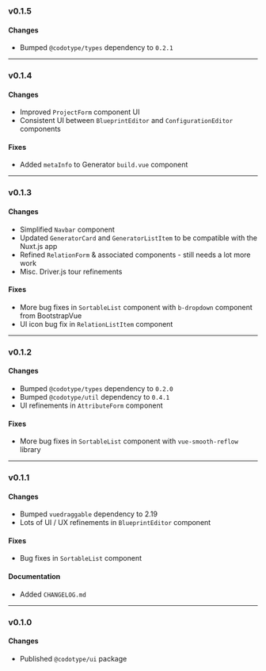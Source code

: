 ### v0.1.5

#### Changes
* Bumped `@codotype/types` dependency to `0.2.1`

---

### v0.1.4

#### Changes
* Improved `ProjectForm` component UI
* Consistent UI between `BlueprintEditor` and `ConfigurationEditor` components

#### Fixes
* Added `metaInfo` to Generator `build.vue` component

---

### v0.1.3

#### Changes
* Simplified `Navbar` component
* Updated `GeneratorCard` and `GeneratorListItem` to be compatible with the Nuxt.js app
* Refined `RelationForm` & associated components - still needs a lot more work
* Misc. Driver.js tour refinements

#### Fixes
* More bug fixes in `SortableList` component with `b-dropdown` component from BootstrapVue
* UI icon bug fix in `RelationListItem` component

---

### v0.1.2

#### Changes
* Bumped `@codotype/types` dependency to `0.2.0`
* Bumped `@codotype/util` dependency to `0.4.1`
* UI refinements in `AttributeForm` component

#### Fixes
* More bug fixes in `SortableList` component with `vue-smooth-reflow` library

---

### v0.1.1

#### Changes
* Bumped `vuedraggable` dependency to 2.19
* Lots of UI / UX refinements in `BlueprintEditor` component

#### Fixes
* Bug fixes in `SortableList` component

#### Documentation
* Added `CHANGELOG.md`

---

### v0.1.0

#### Changes
* Published `@codotype/ui` package
